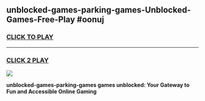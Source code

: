 
## unblocked-games-parking-games-Unblocked-Games-Free-Play #oonuj
<h3>
<a href="https://us.freeplayer.one?title=unblocked-games-parking-games&ref=9M">CLICK TO PLAY</a></h3>
<hr>

<h3>
<a href="https://us.freeplayer.one?title=unblocked-games-parking-games&ref=9M">CLICK 2 PLAY</a>
  
</h3>

<a href="https://us.freeplayer.one?title=unblocked-games-parking-games&ref=9M"><img src="https://clearcache.store/games.png"></a>


**unblocked-games-parking-games games unblocked: Your Gateway to Fun and Accessible Online Gaming**
